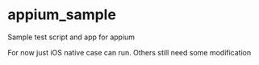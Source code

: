# appium_sample
Sample test script and app for appium


For now just iOS native case can run. Others still need some modification
